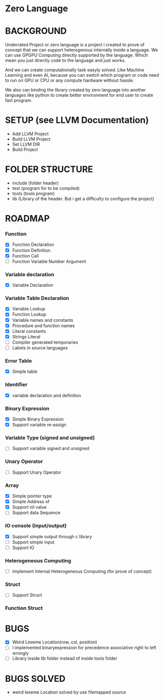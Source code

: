 # Zero Language

# BACKGROUND

Underrated Project or zero language is a project i created to prove of concept that we can support heterogenous internally inside a language. We can use GPGPU Computing directly supported by the language. Which mean you just directly code to the language and just works.

And we can create computationally task easyly solved. Like Machine Learning and even AI, because you can switch which program or code need to run on GPU or CPU or any compute hardware without hassle.

We also can binding the library created by zero language into another languages like python to create better environment for end user to create fast program.

# SETUP (see LLVM Documentation)

- Add LLVM Project
- Build LLVM Project
- Set LLVM DIR
- Build Project

# FOLDER STRUCTURE

- include (folder header)
- test (program for to be compiled)
- tools (tools program)
- lib (Library of the header. But i get a difficulty to configure the project)

# ROADMAP

### Function

- [x] Function Declaration
- [x] Function Definition
- [x] Function Call
- [ ] Function Variable Number Argument

### Variable declaration

- [x] Variable Declaration

### Variable Table Declaration

- [x] Variable Lookup
- [x] Function Lookup
- [x] Variable names and constants
- [x] Procedure and function names
- [x] Literal constants
- [x] Strings Literal
- [ ] Compiler generated temporaries
- [ ] Labels in source languages

### Error Table

- [x] Simple table

### Identifier

- [x] variable declaration and definition

### Binary Expression

- [x] Simple Binary Expression
- [x] Support variable re-assign

### Variable Type (signed and unsigned)

- [ ] Support variable signed and unsigned

### Unary Operator

- [ ] Support Unary Operator

### Array

- [x] Simple pointer type
- [x] Simple Address of
- [x] Support nil value
- [ ] Support data Sequence

### IO console (input/output)

- [x] Support simple output through c library
- [ ] Support simple input
- [ ] Support IO

### Heterogeneous Computing

- [ ] Implement Internal Heterogeneous Computing (for prove of concept)

### Struct

- [ ] Support Struct

### Function Struct

# BUGS

- [x] Weird Lexeme Location(row, col, position)
- [ ] I implemented binaryexpression for precedence associative right to left wrongly
- [ ] Library inside lib folder instead of inside tools folder

# BUGS SOLVED

- weird lexeme Location solved by use filemapped source
